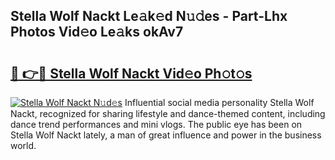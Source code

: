 ## Stella Wolf Nackt Le𝚊k𝚎d N𝚞𝚍es - Part-Lhx Photos Vid𝚎o Le𝚊ks okAv7

# <h2><a href="http://fbajok.evod.top/?m=Stella+Wolf+Nackt">🔗 👉🔴 Stella Wolf Nackt Vid𝚎o Ph𝚘t𝚘s</a></h2>

[![Stella Wolf Nackt N𝚞d𝚎s](https://i.imgur.com/8V9OHl7.gif)](http://fbajok.evod.top/?m=Stella+Wolf+Nackt)
Influential social media personality Stella Wolf Nackt, recognized for sharing lifestyle and dance-themed content, including dance trend performances and mini vlogs. The public eye has been on Stella Wolf Nackt lately, a man of great influence and power in the business world. 
